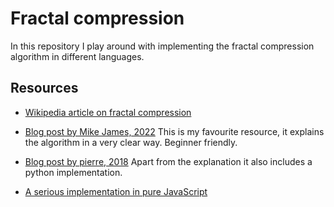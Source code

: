 # Fractal compression

In this repository I play around with implementing the fractal compression algorithm in different languages.

## Resources

- [Wikipedia article on fractal compression](https://en.wikipedia.org/wiki/Fractal_compression)

- [Blog post by Mike James, 2022](https://www.i-programmer.info/babbages-bag/482-fractal-image-compression.html) This is my favourite resource, it explains the algorithm in a very clear way. Beginner friendly.

- [Blog post by pierre, 2018](https://pvigier.github.io/2018/05/14/fractal-image-compression.html) Apart from the explanation it also includes a python implementation.
- [A serious implementation in pure JavaScript](https://github.com/heikkipora/js-fractal-compression)
